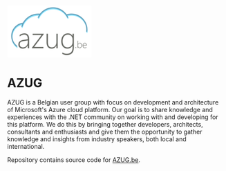 ![AZUG Logo](./assets/media/azug-logo.png)

# AZUG

AZUG is a Belgian user group with focus on development and architecture of Microsoft's Azure cloud platform. Our goal is to share knowledge and experiences with the .NET community on working with and developing for this platform. We do this by bringing together developers, architects, consultants and enthusiasts and give them the opportunity to gather knowledge and insights from industry speakers, both local and international.

Repository contains source code for [AZUG.be](https://www.azug.be).
